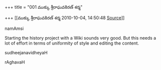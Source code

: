 +++
title = "001 ముక్కు శ్రీరాఘవకిరణ్ శర్మ"

+++
[[ముక్కు శ్రీరాఘవకిరణ్ శర్మ	2010-10-04, 14:50:48 [Source](https://groups.google.com/g/bvparishat/c/U1bxRcjZvOI)]]



namAmsi

  

Starting the history project with a Wiki sounds very good. But this needs a lot of effort in terms of uniformity of style and editing the content.

  

sudheejanavidheyaH

rAghavaH


